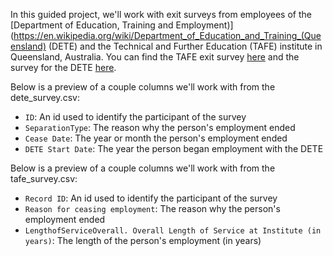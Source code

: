 In this guided project, we'll work with exit surveys from employees of the [Department of Education, Training and Employment)](https://en.wikipedia.org/wiki/Department_of_Education_and_Training_(Queensland) (DETE) and the Technical and Further Education (TAFE) institute in Queensland, Australia. You can find the TAFE exit survey [here](https://data.gov.au/dataset/ds-qld-89970a3b-182b-41ea-aea2-6f9f17b5907e/details?q=exit%20survey) and the survey for the DETE [here](https://data.gov.au/dataset/ds-qld-fe96ff30-d157-4a81-851d-215f2a0fe26d/details?q=exit%20survey).

Below is a preview of a couple columns we'll work with from the dete_survey.csv:

- `ID`: An id used to identify the participant of the survey
- `SeparationType`: The reason why the person's employment ended
- `Cease Date`: The year or month the person's employment ended
- `DETE Start Date`: The year the person began employment with the DETE

Below is a preview of a couple columns we'll work with from the tafe_survey.csv:

- `Record ID`: An id used to identify the participant of the survey
- `Reason for ceasing employment`: The reason why the person's employment ended
- `LengthofServiceOverall. Overall Length of Service at Institute (in years)`: The length of the person's employment (in years)

